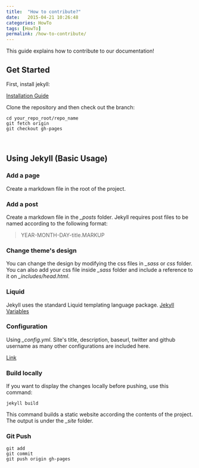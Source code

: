 ```yaml
---
title:  "How to contribute?"
date:   2015-04-21 10:26:48
categories: HowTo
tags: [HowTo]
permalink: /how-to-contribute/
---
```

This guide explains how to contribute to our documentation!

## Get Started

First, install jekyll:

[Installation Guide](http://jekyllrb.com/docs/installation/)

Clone the repository and then check out the branch:

    cd your_repo_root/repo_name
    git fetch origin
    git checkout gh-pages

<br>
    
## Using Jekyll (Basic Usage)

### Add a page

Create a markdown file in the root of the project.

### Add a post

Create a markdown file in the *_posts* folder. Jekyll requires post files to be named according to the following format:

>YEAR-MONTH-DAY-title.MARKUP
    
### Change theme's design

You can change the design by modifying the css files in *_sass* or *css* folder. You can also add your css file inside *_sass* folder and include a reference to it on *_includes/head.html*.

### Liquid

Jekyll uses the standard Liquid templating language package. [Jekyll Variables](http://jekyllrb.com/docs/variables/)

### Configuration

Using *_config.yml*. Site's title, description, baseurl, twitter and github username as many other configurations are included here.

[Link](http://jekyllrb.com/docs/configuration/)

### Build locally

If you want to display the changes locally before pushing, use this command:

    jekyll build
    
This command builds a static website according the contents of the project. The output is under the *_site* folder.

### Git Push

    git add
    git commit
    git push origin gh-pages
    
